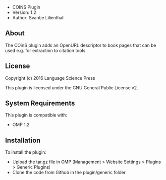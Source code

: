 - COINS Plugin
- Version: 1.2
- Author: Svantje Lilienthal

About
-----
The COinS plugin adds an OpenURL descriptor to book pages  that can be used e.g. for extraction to citation tools.

License
-------
Copyright (c) 2016 Language Science Press

This plugin is licensed under the GNU General Public License v2. 

System Requirements
-------------------
This plugin is compatible with:
 - OMP 1.2

Installation
------------
To install the plugin:
 - Upload the tar.gz file in OMP (Management > Website Settings > Plugins > Generic Plugins)
 - Clone the code from Github in the plugin/generic folder.